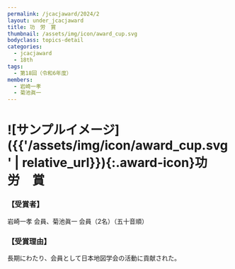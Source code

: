 ```yaml
---
permalink: /jcacjaward/2024/2
layout: under_jcacjaward
title: 功　労　賞
thumbnail: /assets/img/icon/award_cup.svg
bodyclass: topics-detail
categories:
  - jcacjaward
  - 18th
tags:
  - 第18回（令和6年度）
members:
  - 岩崎一孝
  - 菊池眞一
---
```


# ![サンプルイメージ]({{'/assets/img/icon/award_cup.svg' | relative_url}}){:.award-icon}功　労　賞

### 【受賞者】

岩崎一孝 会員、菊池眞一 会員（2名）（五十音順）

### 【受賞理由】

長期にわたり、会員として日本地図学会の活動に貢献された。

